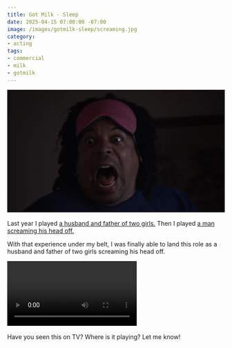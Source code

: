 ```yaml
---
title: Got Milk - Sleep
date: 2025-04-15 07:00:00 -07:00
image: /images/gotmilk-sleep/screaming.jpg
category:
- acting
tags:
- commercial
- milk
- gotmilk
---
```


![Screaming dad](/images/gotmilk-sleep/screaming-close.jpg)

Last year I played [a husband and father of two girls.](/instacard-summer-faves)
Then I played [a man screaming his head off.](/76-ready-set-go-go-go)

With that experience under my belt, I was finally able to land this role as
a husband and father of two girls screaming his head off.

<video controls="controls">
<source src="/images/gotmilk-sleep/gotmilk-sleep.mp4" type="video/mp4">
</video>

Have you seen this on TV? Where is it playing? Let me know!
